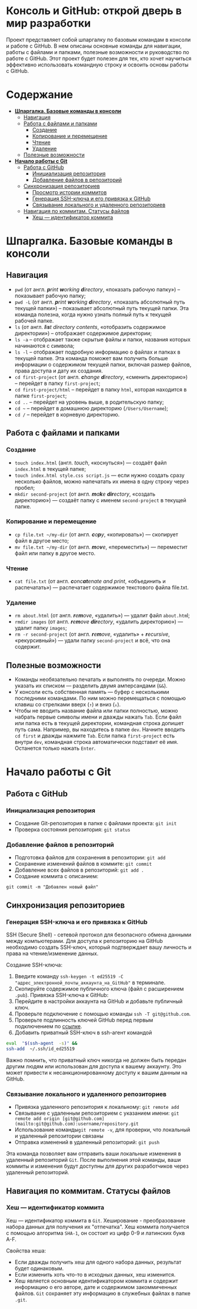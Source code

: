 # Консоль и GitHub: открой дверь в мир разработки

Проект представляет собой шпаргалку по базовым командам в консоли и работе с GitHub. В нем описаны основные команды для навигации, работы с файлами и папками, полезные возможности и руководство по работе с GitHub. Этот проект будет полезен для тех, кто хочет научиться эффективно использовать командную строку и освоить основы работы с GitHub.

# Содержание
- [**Шпаргалка. Базовые команды в консоли**](#шпаргалка-базовые-команды-в-консоли)
  - [Навигация](#навигация)
  - [Работа с файлами и папками](#работа-с-файлами-и-папками)
    - [Создание](#создание)
    - [Копирование и перемещение](#копирование-и-перемещение)
    - [Чтение](#чтение)
    - [Удаление](#удаление)
  - [Полезные возможности](#полезные-возможности)
- [**Начало работы с Git**]()
  - [Работа с GitHub](#работа-с-github)
    - [Инициализация репозитория](#инициализация-репозитория)
    - [Добавление файлов в репозиторий](#добавление-файлов-в-репозиторий)
  - [Cинхронизация репозиториев]()
    - [Просмотр истории коммитов](#просмотр-истории-коммитов)
    - [Генерация SSH-ключа и его привязка к GitHub](#генерация-ssh-ключа-и-его-привязка-к-github)
    - [Связывание локального и удаленного репозиториев](#связывание-локального-и-удаленного-репозиториев)
  - [Навигация по коммитам. Статусы файлов](#навигация-по-коммитам-статусы-файлов)
    - [Хеш — идентификатор коммита](#хеш--идентификатор-коммита)

# Шпаргалка. Базовые команды в консоли

## Навигация
-  `pwd` (от англ. _**p**rint **w**orking **d**irectory_, «показать рабочую папку») – показывает рабочую папку;
-  `pwd -L` (от англ. _**p**rint **w**orking **d**irectory_, «показать абсолютный путь текущей папки») – показывает абсолютный путь текущей папки. Эта команда полезна, когда нужно узнать полный путь к текущей рабочей папке.
-  `ls` (от англ. _**l**i**s**t directory contents_, «отобразить содержимое директории») – отображает содержимое директории;
-  `ls -a` – отображает также скрытые файлы и папки, названия которых начинаются с символа;
-  `ls -l` – отображает подробную информацию о файлах и папках в текущей папке. Эта команда поможет вам получить больше информации о содержимом текущей папки, включая размер файлов, права доступа и дату их создания.
-  `cd first-project` (от англ. _**c**hange **d**irectory_, «сменить директорию») – перейдет в папку `first-project`;
-  `cd first-project/html` – перейдет в папку `html`, которая находится в папке `first-project`;
-  `cd ..` – перейдет на уровень выше, в родительскую папку;
-  `cd ~` – перейдет в домашнюю директорию (`/Users/Username`);
-  `cd /` – перейдет в корневую директорию.

## Работа с файлами и папками

### Создание
-  `touch index.html` (англ. *touch*, «коснуться») — создаёт файл `index.html` в текущей папке;
-  `touch index.html style.css script.js` — если нужно создать сразу несколько файлов, можно напечатать их имена в одну строку через пробел;
-  `mkdir second-project` (от англ. _**m**a**k**e **dir**ectory_, «создать директорию») — создаёт папку с именем `second-project` в текущей папке.

### Копирование и перемещение
-  `cp file.txt ~/my-dir` (от англ. _**c**o**p**y_, «копировать») — скопирует файл в другое место;
-  `mv file.txt ~/my-dir` (от англ. _**m**o**v**e_, «переместить») — переместит файл или папку в другое место.

### Чтение
-  `cat file.txt` (от англ. _**c**onc**at**enate and print_, «объединить и распечатать») — распечатает содержимое текстового файла file.txt.

### Удаление
-  `rm about.html` (от англ. _**r**e**m**ove_, «удалить») — удалит файл `about.htm`l;
-  `rmdir images` (от англ. _**r**e**m**ove **dir**ectory_, «удалить директорию») — удалит папку `images`;
-  `rm -r second-project` (от англ. _**r**e**m**ove_, «удалить» + _**r**ecursive_, «рекурсивный») — удали папку `second-project` и всё, что она содержит.

## Полезные возможности
- Команды необязательно печатать и выполнять по очереди. Можно указать их списком — разделить двумя амперсандами (`&&`).
- У консоли есть собственная память — буфер с несколькими последними командами. По ним можно перемещаться с помощью клавиш со стрелками вверх (`↑`) и вниз (`↓`).
- Чтобы не вводить название файла или папки полностью, можно набрать первые символы имени и дважды нажать `Tab`. Если файл или папка есть в текущей директории, командная строка допишет путь сама. Например, вы находитесь в папке `dev`. Начните вводить `cd first` и дважды нажмите `Tab`. Если папка `first-project` есть внутри `dev`, командная строка автоматически подставит её имя. Останется только нажать `Enter`.

# Начало работы с Git

## Работа с GitHub

### Инициализация репозитория
- Создание Git-репозитория в папке с файлами проекта: `git init`
- Проверка состояния репозитория: `git status`

### Добавление файлов в репозиторий
- Подготовка файлов для сохранения в репозитории: `git add`
- Сохранение изменений файлов в коммите: `git commit`
- Добавление всех файлов в репозиторий: `git add .`
- Создание коммита с описанием:
```
git commit -m "Добавлен новый файл"
```

## Cинхронизация репозиториев

### Генерация SSH-ключа и его привязка к GitHub
SSH (Secure Shell) - сетевой протокол для безопасного обмена данными между компьютерами. Для доступа к репозиторию на GitHub необходимо создать SSH-ключ, который подтверждает вашу личность и права на чтение/изменение данных.

Создание SSH-ключа:
1. Введите команду `ssh-keygen -t ed25519 -C "адрес_электронной_почты_аккаунта_на_GitHub"` в терминале.
2. Скопируйте содержимое публичного ключа (файл с расширением `.pub`).
Привязка SSH-ключа к GitHub:
1. Перейдите в настройки аккаунта на GitHub и добавьте публичный ключ.
2. Проверьте подключение с помощью команды `ssh -T git@github.com`.
3. Проверьте подлинность ключей GitHub перед первым подключением по [ссылке](https://docs.github.com/en/authentication/keeping-your-account-and-data-secure/githubs-ssh-key-fingerprints).
4. Добавить приватный SSH-ключ в ssh-агент командой
```bash
eval  "$(ssh-agent  -s)" &&
ssh-add  ~/.ssh/id_ed25519
```

Важно помнить, что приватный ключ никогда не должен быть передан другим людям или использован для доступа к вашему аккаунту. Это может привести к несанкционированному доступу к вашим данным на GitHub.

### Связывание локального и удаленного репозиториев
- Привязка удаленного репозитория к локальному: `git remote add`
- Связывание с удаленным репозиторием с указанием имени:
`git remote add origin [git@github.com](mailto:git@github.com):username/repository.git`
- Использование команды`git remote -v`, для проверки, что локальный и удаленный репозитории связаны
- Отправка изменений в удаленный репозиторий: `git push`

Эта команда позволяет вам отправить ваши локальные изменения в удаленный репозиторий `Git`. После выполнения этой команды, ваши коммиты и изменения будут доступны для других разработчиков через удаленный репозиторий.

## Навигация по коммитам. Статусы файлов

### Хеш — идентификатор коммита
Хеш — идентификатор коммита в `Git`. Хеширование - преобразование набора данных для получения их "отпечатка". Хеш коммита получается с помощью алгоритма `SHA-1`, он состоит из цифр 0-9 и латинских букв A-F. 

Свойства хеша:
- Если дважды получить хеш для одного набора данных, результат будет одинаковым.
- Если изменить хоть что-то в исходных данных, хеш изменится.
- Хеш является основным идентификатором коммита и содержит информацию о его авторе, дате и содержимом закоммиченных файлов. `Git` сохраняет эту информацию в служебных файлах в папке `.git`.